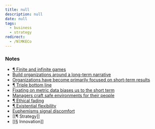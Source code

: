 ```yaml
---
title: null
description: null
date: null
tags:
  - business
  - strategy
redirect:
  - /NlMKECo
---
```


### Notes

- [¶ Finite and infinite games](https://publish.obsidian.md/mobydiction/notes/%C2%B6+Finite+and+infinite+games)
- [Build organizations around a long-term narrative](https://publish.obsidian.md/mobydiction/notes/Build+organizations+around+a+long-term+narrative)
- [Organizations have become primarily focused on short-term results](https://publish.obsidian.md/mobydiction/notes/Organizations+have+become+primarily+focused+on+short-term+results)
- [¶ Triple bottom line](https://publish.obsidian.md/mobydiction/notes/%C2%B6+Triple+bottom+line)
- [Fixating on metric data biases us to the short term](https://publish.obsidian.md/mobydiction/notes/Fixating+on+metric+data+biases+us+to+the+short+term)
- [Managers craft safe environments for their people](https://publish.obsidian.md/mobydiction/notes/Managers+craft+safe+environments+for+their+people)
- [¶ Ethical fading](https://publish.obsidian.md/mobydiction/notes/%C2%B6+Ethical+fading)
- [¶ Existential flexibility](https://publish.obsidian.md/mobydiction/notes/%C2%B6+Existential+flexibility)
- [Euphemisms signal discomfort](https://publish.obsidian.md/mobydiction/notes/Euphemisms+signal+discomfort)
- [[¶ Strategy]]
- [[§ Innovation]]
